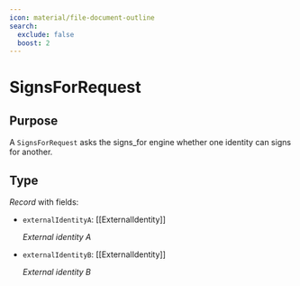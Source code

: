 ```yaml
---
icon: material/file-document-outline
search:
  exclude: false
  boost: 2
---
```


# SignsForRequest

## Purpose

<!-- --8<-- [start:purpose] -->
A `SignsForRequest` asks the signs_for engine whether one identity can signs for another.
<!-- --8<-- [end:purpose] -->

## Type

<!-- --8<-- [start:type] -->
<div class="type" markdown>

*Record* with fields:

- `externalIdentityA`: [[ExternalIdentity]]

  *External identity A*

- `externalIdentityB`: [[ExternalIdentity]]

  *External identity B*
</div>
<!-- --8<-- [end:type] -->
